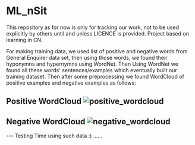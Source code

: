 # ML_nSit
This repository as for now is only for tracking our work, not to be used explicitly by others until and unless LICENCE is provided.
Project based on learning in CN.



For making training data, we used list of positive and negative words from General Enquirer data set, then using those words, we found their hyponymns and hypernymns using WordNet. Then Using WordNet we found all these words' sentences/examples which eventually built our training dataset. Then after some preprocessing we found WordCloud of positive examples and negative examples as follows:

**Positive WordCloud**
![positive_wordcloud](https://github.com/rupav/ML_nSit/blob/master/imgs/positive_wordcloud.png)
-------------------------------------------------------------------------------------------------------------------------------------------
**Negative WordCloud**
![negative_wordcloud](https://github.com/rupav/ML_nSit/blob/master/imgs/negative_wordcloud.png)
-------------------------------------------------------------------------------------------------------------------------------------------
--- Testing Time using such data :)
......
